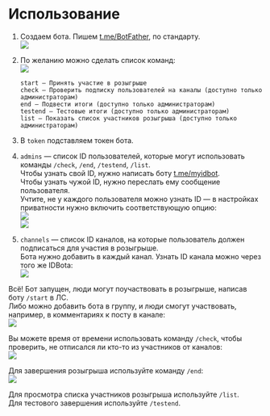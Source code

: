 # Использование

1. Создаем бота. Пишем [t.me/BotFather](https://t.me/BotFather), по стандарту.  
   ![](https://i.imgur.com/atYURwc.png)

2. По желанию можно сделать список команд:  
   ![](https://i.imgur.com/RteIUFp.png)  

   ```
   start — Принять участие в розыгрыше  
   check — Проверить подписку пользователей на каналы (доступно только администраторам)  
   end — Подвести итоги (доступно только администраторам)  
   testend — Тестовые итоги (доступно только администраторам)  
   list — Показать список участников розыгрыша (доступно только администраторам)  
   ```

3. В `token` подставляем токен бота.

4. `admins` — список ID пользователей, которые могут использовать команды `/check`, `/end`, `/testend`, `/list`.  
   Чтобы узнать свой ID, нужно написать боту [t.me/myidbot](https://t.me/myidbot).  
   Чтобы узнать чужой ID, нужно переслать ему сообщение пользователя.  
   Учтите, не у каждого пользователя можно узнать ID — в настройках приватности нужно включить соответствующую опцию:  
   ![](https://i.imgur.com/CepDaoR.png)  
   ![](https://i.imgur.com/Pv4dNHn.png)

5. `channels` — список ID каналов, на которые пользователь должен подписаться для участия в розыгрыше.  
   Бота нужно добавить в каждый канал. Узнать ID канала можно через того же IDBota:  
   ![](https://i.imgur.com/LhmKdzt.png)  

Всё! Бот запущен, люди могут поучаствовать в розыгрыше, написав боту `/start` в ЛС.  
Либо можно добавить бота в группу, и люди смогут участвовать, например, в комментариях к посту в канале:  
![](https://i.imgur.com/AEK7UsF.png)  

Вы можете время от времени использовать команду `/check`, чтобы проверить, не отписался ли кто-то из участников от каналов:  
![](https://i.imgur.com/sOv1zJL.png)  

Для завершения розыгрыша используйте команду `/end`:  
![](https://i.imgur.com/n1nzV3d.png)  

Для просмотра списка участников розыгрыша используйте `/list`.  
Для тестового завершения используйте `/testend`.
